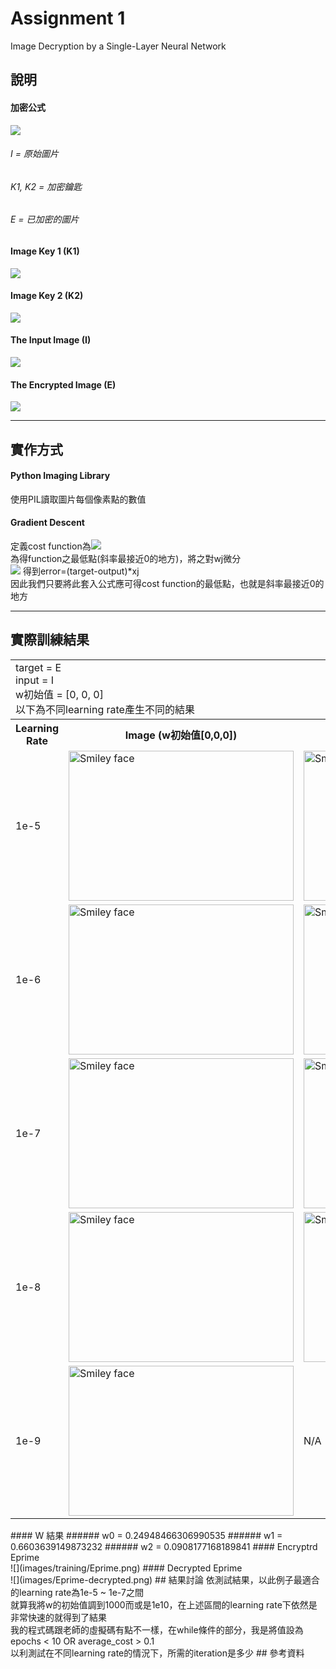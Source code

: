# Assignment 1
Image Decryption by a Single-Layer Neural Network
## 說明
#### 加密公式
![](images/formula.png)</br>
###### I = 原始圖片</br>
###### K1, K2 = 加密鑰匙</br>
###### E = 已加密的圖片</br>

#### Image Key 1 (K1)
![](images/training/key1.png)
#### Image Key 2 (K2)
![](images/training/key2.png)
#### The Input Image (I)
![](images/training/I.png)
#### The Encrypted Image (E)
![](images/training/E.png)
***
## 實作方式
#### Python Imaging Library
  使用PIL讀取圖片每個像素點的數值</br>
#### Gradient Descent
  定義cost function為![](images/formula-2.png)</br>
  為得function之最低點(斜率最接近0的地方)，將之對wj微分</br>
  ![](images/formulas.png)
  得到error=(target-output)\*xj</br>
  因此我們只要將此套入公式應可得cost function的最低點，也就是斜率最接近0的地方</br>
***
## 實際訓練結果

<table class="text-center">
  <tr>
    <td colspan="3">
      target = E</br>
      input = I</br>
      w初始值 = [0, 0, 0]</br>
      以下為不同learning rate產生不同的結果
    </td>
  </tr>
  <tr>
    <th>Learning Rate</th>
    <th>Image (w初始值[0,0,0])</th>
    <th>Image (w初始值[1e3,1e3,1e3])</th>
  </tr>
  <tr>
    <td>1e-5</td>
    <td><img src="images/init=0/Figure_1.png" alt="Smiley face" height="240" width="360"></td>
    <td><img src="images/init=1e3/Figure_1.png" alt="Smiley face" height="240" width="360"></td>
  </tr>
  <tr>
    <td>1e-6</td>
    <td><img src="images/init=0/Figure_1-1.png" alt="Smiley face" height="240" width="360"></td>
    <td><img src="images/init=1e3/Figure_1-1.png" alt="Smiley face" height="240" width="360"></td>
  </tr>
  <tr>
    <td>1e-7</td>
    <td><img src="images/init=0/Figure_1-2.png" alt="Smiley face" height="240" width="360"></td>
    <td><img src="images/init=1e3/Figure_1-2.png" alt="Smiley face" height="240" width="360"></td>
  </tr>
  <tr>
    <td>1e-8</td>
    <td><img src="images/init=0/Figure_1-3.png" alt="Smiley face" height="240" width="360"></td>
    <td><img src="images/init=1e3/Figure_1-3.png" alt="Smiley face" height="240" width="360"></td>
  </tr>
  <tr>
    <td>1e-9</td>
    <td><img src="images/init=0/Figure_1-4.png" alt="Smiley face" height="240" width="360"></td>
    <td>N/A</td>
  </tr>
</table>
#### W 結果
###### w0 = 0.24948466306990535
###### w1 = 0.6603639149873232
###### w2 = 0.0908177168189841
#### Encryptrd Eprime
</br>
![](images/training/Eprime.png)
#### Decrypted Eprime
</br>
![](images/Eprime-decrypted.png)
<table>
## 結果討論
依測試結果，以此例子最適合的learning rate為1e-5 ~ 1e-7之間</br>
就算我將w的初始值調到1000而或是1e10，在上述區間的learning rate下依然是非常快速的就得到了結果</br>
我的程式碼跟老師的虛擬碼有點不一樣，在while條件的部分，我是將值設為 epochs < 10 OR average_cost > 0.1 </br>
以利測試在不同learning rate的情況下，所需的iteration是多少
## 參考資料
<http://sebastianraschka.com/Articles/2015_singlelayer_neurons.html>
